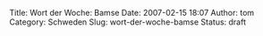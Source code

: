 Title: Wort der Woche: Bamse
Date: 2007-02-15 18:07
Author: tom
Category: Schweden
Slug: wort-der-woche-bamse
Status: draft


